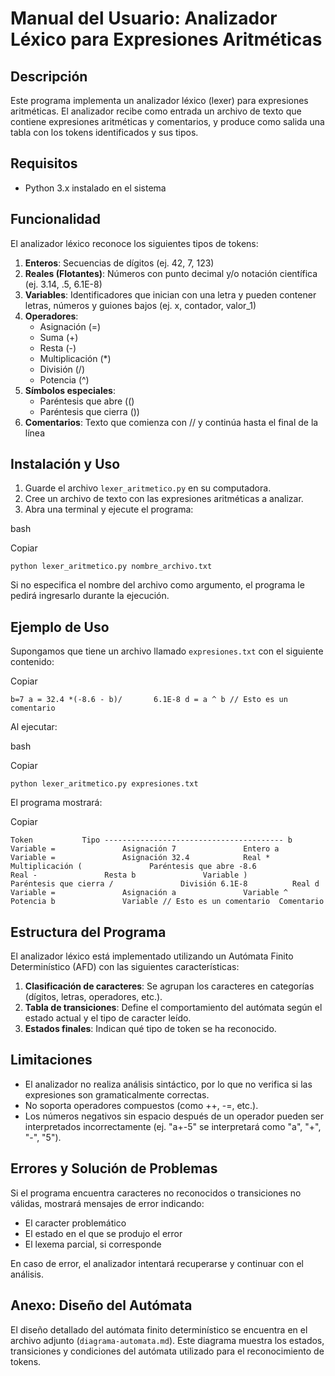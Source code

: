 # Manual del Usuario: Analizador Léxico para Expresiones Aritméticas

## Descripción

Este programa implementa un analizador léxico (lexer) para expresiones aritméticas. El analizador recibe como entrada un archivo de texto que contiene expresiones aritméticas y comentarios, y produce como salida una tabla con los tokens identificados y sus tipos.

## Requisitos

- Python 3.x instalado en el sistema

## Funcionalidad

El analizador léxico reconoce los siguientes tipos de tokens:

1. **Enteros**: Secuencias de dígitos (ej. 42, 7, 123)
2. **Reales (Flotantes)**: Números con punto decimal y/o notación científica (ej. 3.14, .5, 6.1E-8)
3. **Variables**: Identificadores que inician con una letra y pueden contener letras, números y guiones bajos (ej. x, contador, valor_1)
4. **Operadores**:
    - Asignación (=)
    - Suma (+)
    - Resta (-)
    - Multiplicación (*)
    - División (/)
    - Potencia (^)
5. **Símbolos especiales**:
    - Paréntesis que abre (()
    - Paréntesis que cierra ())
6. **Comentarios**: Texto que comienza con // y continúa hasta el final de la línea

## Instalación y Uso

1. Guarde el archivo `lexer_aritmetico.py` en su computadora.
2. Cree un archivo de texto con las expresiones aritméticas a analizar.
3. Abra una terminal y ejecute el programa:

bash

Copiar

`python lexer_aritmetico.py nombre_archivo.txt`

Si no especifica el nombre del archivo como argumento, el programa le pedirá ingresarlo durante la ejecución.

## Ejemplo de Uso

Supongamos que tiene un archivo llamado `expresiones.txt` con el siguiente contenido:

Copiar

`b=7 a = 32.4 *(-8.6 - b)/       6.1E-8 d = a ^ b // Esto es un comentario`

Al ejecutar:

bash

Copiar

`python lexer_aritmetico.py expresiones.txt`

El programa mostrará:

Copiar

`Token           Tipo ---------------------------------------- b               Variable =               Asignación 7               Entero a               Variable =               Asignación 32.4            Real *               Multiplicación (               Paréntesis que abre -8.6            Real -               Resta b               Variable )               Paréntesis que cierra /               División 6.1E-8          Real d               Variable =               Asignación a               Variable ^               Potencia b               Variable // Esto es un comentario  Comentario`

## Estructura del Programa

El analizador léxico está implementado utilizando un Autómata Finito Determinístico (AFD) con las siguientes características:

1. **Clasificación de caracteres**: Se agrupan los caracteres en categorías (dígitos, letras, operadores, etc.).
2. **Tabla de transiciones**: Define el comportamiento del autómata según el estado actual y el tipo de caracter leído.
3. **Estados finales**: Indican qué tipo de token se ha reconocido.

## Limitaciones

- El analizador no realiza análisis sintáctico, por lo que no verifica si las expresiones son gramaticalmente correctas.
- No soporta operadores compuestos (como ++, -=, etc.).
- Los números negativos sin espacio después de un operador pueden ser interpretados incorrectamente (ej. "a+-5" se interpretará como "a", "+", "-", "5").

## Errores y Solución de Problemas

Si el programa encuentra caracteres no reconocidos o transiciones no válidas, mostrará mensajes de error indicando:

- El caracter problemático
- El estado en el que se produjo el error
- El lexema parcial, si corresponde

En caso de error, el analizador intentará recuperarse y continuar con el análisis.

## Anexo: Diseño del Autómata

El diseño detallado del autómata finito determinístico se encuentra en el archivo adjunto (`diagrama-automata.md`). Este diagrama muestra los estados, transiciones y condiciones del autómata utilizado para el reconocimiento de tokens.